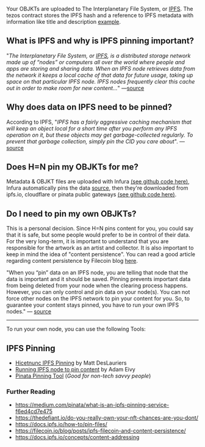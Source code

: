 Your OBJKTs are uploaded to The Interplanetary File System, or [IPFS](https://www.ipfs.com/). The tezos contract stores the IPFS hash and a reference to IPFS metadata with information like title and description [example](https://ipfs.io/ipfs/QmbUHQWw1pQ7GwPxgDtAUdRKaJPQjsymKviZCcNEjMj1oM).

## What is IPFS and why is IPFS pinning important?
"_The Interplanetary File System, or [IPFS](https://www.ipfs.com/), is a distributed storage network made up of “nodes” or computers all over the world where people and apps are storing and sharing data. When an IPFS node retrieves data from the network it keeps a local cache of that data for future usage, taking up space on that particular IPFS node. IPFS nodes frequently clear this cache out in order to make room for new content..._" —[source](https://medium.com/pinata/what-is-an-ipfs-pinning-service-f6ed4cd7e475)

## Why does data on IPFS need to be pinned?

According to IPFS, "_IPFS has a fairly aggressive caching mechanism that will keep an object local for a short time after you perform any IPFS operation on it, but these objects may get garbage-collected regularly. To prevent that garbage collection, simply pin the CID you care about_". —[source](https://docs.ipfs.io/how-to/pin-files/)

## Does H=N pin my OBJKTs for me?

Metadata & OBJKT files are uploaded with Infura [(see github code here)](https://github.com/hicetnunc2000/hicetnunc/blob/main/src/data/ipfs.js#L12), Infura automatically pins the data [source](https://infura.io/docs/ipfs#section/Getting-started/Add-a-file), then they're downloaded from ipfs.io, cloudflare or pinata public gateways [(see github code here)](https://github.com/hicetnunc2000/hicetnunc/blob/main/src/pages/objkt-display/tabs/info.js#L11).

## Do I need to pin my own OBJKTs?

This is a personal decision. Since H=N pins content for you, you could say that it is safe, but some people would prefer to be in control of their data. For the very long-term, it is important to understand that you are responsible for the artwork as an artist and collector. It is also important to keep in mind the idea of "content persistence". You can read a good article regarding content persistence by Filecoin blog [here](https://filecoin.io/blog/posts/ipfs-filecoin-and-content-persistence/).

"When you “pin” data on an IPFS node, you are telling that node that the data is important and it should be saved. Pinning prevents important data from being deleted from your node when the clearing process happens. However, you can only control and pin data on your node(s). You can not force other nodes on the IPFS network to pin your content for you. So, to guarantee your content stays pinned, you have to run your own IPFS nodes." — [source](https://medium.com/pinata/what-is-an-ipfs-pinning-service-f6ed4cd7e475)

***

To run your own node, you can use the following Tools:

## IPFS Pinning

* [Hicetnunc IPFS Pinning](https://gist.github.com/mattdesl/47f4ea12ea131eed8401bdacf95a1f47) by Matt DesLauriers
* [Running IPFS node to pin content](https://twitter.com/antic/status/1374417104489697283?s=20) by Adam Eivy
* [Pinata Pinning Tool](https://www.youtube.com/watch?v=FFNF0RX2O_k) (_Good for non-tech savvy people_)

### Further Reading
* https://medium.com/pinata/what-is-an-ipfs-pinning-service-f6ed4cd7e475
* https://thedefiant.io/do-you-really-own-your-nft-chances-are-you-dont/
* https://docs.ipfs.io/how-to/pin-files/
* https://filecoin.io/blog/posts/ipfs-filecoin-and-content-persistence/
* https://docs.ipfs.io/concepts/content-addressing
